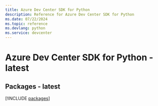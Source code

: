 ```yaml
---
title: Azure Dev Center SDK for Python
description: Reference for Azure Dev Center SDK for Python
ms.date: 07/22/2024
ms.topic: reference
ms.devlang: python
ms.service: devcenter
---
```

# Azure Dev Center SDK for Python - latest
## Packages - latest
[!INCLUDE [packages](dev-center-index.md)]